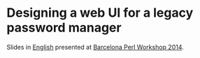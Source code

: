 Designing a web UI for a legacy password manager
================================================

Slides in [English][] presented at [Barcelona Perl Workshop 2014][].

[English]: http://alexm.github.io/legacy-password-manager/index.html
[Barcelona Perl Workshop 2014]: http://workshop.barcelona.pm/2014/
